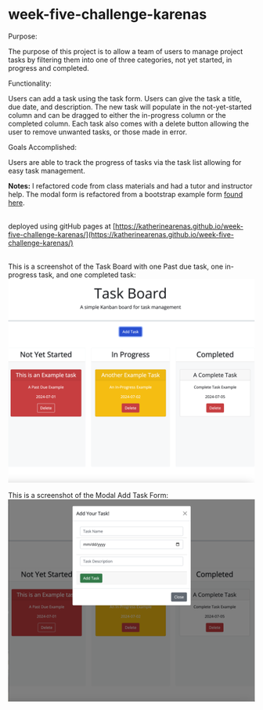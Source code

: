 # week-five-challenge-karenas

Purpose:

The purpose of this project is to allow a team of users to manage project tasks by filtering them into one of three categories, not yet started, in progress and completed.

Functionality:

Users can add a task using the task form. Users can give the task a title, due date, and description. The new task will populate in the not-yet-started column and can be dragged to either the in-progress column or the completed column. Each task also comes with a delete button allowing the user to remove unwanted tasks, or those made in error.

Goals Accomplished:

Users are able to track the progress of tasks via the task list allowing for easy task management.

<strong>Notes:</strong> I refactored code from class materials and had a tutor and instructor help. The modal form is refactored from a bootstrap example form [found here](https://getbootstrap.com/docs/5.0/components/modal/#modal-components).<br><br>

deployed using gitHub pages at [https://katherinearenas.github.io/week-five-challenge-karenas/](https://katherinearenas.github.io/week-five-challenge-karenas/)<br><br>

This is a screenshot of the Task Board with one Past due task, one in-progress task, and one completed task:<br>
![Task Board Screenshot](assets/taskboardscreenshotkarenas.png "Task Board Screenshot")

This is a screenshot of the Modal Add Task Form:<br>
![Modal Form Screenshot](assets/modalscreenshotkarenas.png "Modal Form Screenshot")
